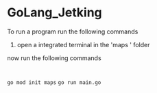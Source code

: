 # GoLang_Jetking


To run a program run the following commands 

1. open a integrated terminal in the 'maps ' folder

now run the following commands 

#
`go mod init maps`
`go run main.go`